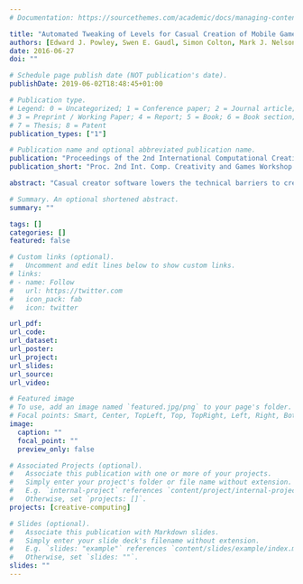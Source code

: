 ```yaml
---
# Documentation: https://sourcethemes.com/academic/docs/managing-content/

title: "Automated Tweaking of Levels for Casual Creation of Mobile Games"
authors: [Edward J. Powley, Swen E. Gaudl, Simon Colton, Mark J. Nelson, Rob Saunders, Michael Cook]
date: 2016-06-27
doi: ""

# Schedule page publish date (NOT publication's date).
publishDate: 2019-06-02T18:48:45+01:00

# Publication type.
# Legend: 0 = Uncategorized; 1 = Conference paper; 2 = Journal article;
# 3 = Preprint / Working Paper; 4 = Report; 5 = Book; 6 = Book section;
# 7 = Thesis; 8 = Patent
publication_types: ["1"]

# Publication name and optional abbreviated publication name.
publication: "Proceedings of the 2nd International Computational Creativity and Games Workshop at ICCC 2016, 27 June 2016, Paris, France"
publication_short: "Proc. 2nd Int. Comp. Creativity and Games Workshop at ICCC 2016"

abstract: "Casual creator software lowers the technical barriers to creative expression. Although casual creation of visual art, music, text and game levels is well established, few casual creators allow users to create entire games: despite many tools that aim to make the process easier, development of a game from start to finish still requires no small amount of technical ability. We are developing an iOS app called Gamika which seeks to change this, mainly through the use of AI and computational creativity techniques to remove some of the technical and creative burden from the user. In this paper we describe an initial step towards this: a Gamika component that takes a level designed by the user, and tweaks its parameters to improve its playability. The AI techniques used are straightforward: rule-based automated playtesting, random search, and decision trees learning. While there is room for improvement, as a proof of concept for this kind of mixed-initiative creation, the system already shows great promise."

# Summary. An optional shortened abstract.
summary: ""

tags: []
categories: []
featured: false

# Custom links (optional).
#   Uncomment and edit lines below to show custom links.
# links:
# - name: Follow
#   url: https://twitter.com
#   icon_pack: fab
#   icon: twitter

url_pdf:
url_code:
url_dataset:
url_poster:
url_project:
url_slides:
url_source:
url_video:

# Featured image
# To use, add an image named `featured.jpg/png` to your page's folder. 
# Focal points: Smart, Center, TopLeft, Top, TopRight, Left, Right, BottomLeft, Bottom, BottomRight.
image:
  caption: ""
  focal_point: ""
  preview_only: false

# Associated Projects (optional).
#   Associate this publication with one or more of your projects.
#   Simply enter your project's folder or file name without extension.
#   E.g. `internal-project` references `content/project/internal-project/index.md`.
#   Otherwise, set `projects: []`.
projects: [creative-computing]

# Slides (optional).
#   Associate this publication with Markdown slides.
#   Simply enter your slide deck's filename without extension.
#   E.g. `slides: "example"` references `content/slides/example/index.md`.
#   Otherwise, set `slides: ""`.
slides: ""
---
```

